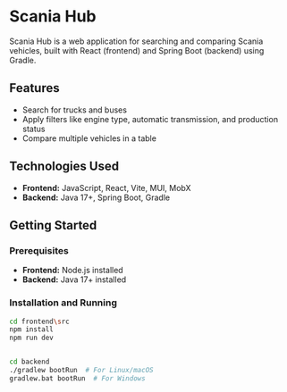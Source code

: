 # Scania Hub

Scania Hub is a web application for searching and comparing Scania vehicles, built with React (frontend) and Spring Boot (backend) using Gradle.

## Features

- Search for trucks and buses
- Apply filters like engine type, automatic transmission, and production status
- Compare multiple vehicles in a table

## Technologies Used

- **Frontend:** JavaScript, React, Vite, MUI, MobX
- **Backend:** Java 17+, Spring Boot, Gradle

## Getting Started

### Prerequisites

- **Frontend:** Node.js installed
- **Backend:** Java 17+ installed

### Installation and Running



```sh
cd frontend\src
npm install
npm run dev


cd backend
./gradlew bootRun  # For Linux/macOS
gradlew.bat bootRun  # For Windows
